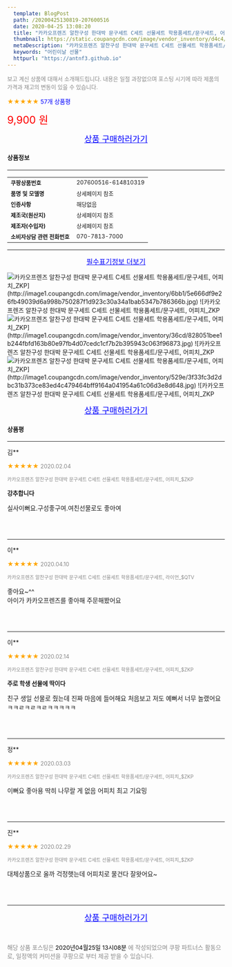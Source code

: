 ```yaml
---
  template: BlogPost
  path: /20200425130819-207600516
  date: 2020-04-25 13:08:20
  title: "카카오프렌즈 알찬구성 한대박 문구세트 C세트 선물세트 학용품세트/문구세트, 어피치_$ZKP"
  thumbnail: https://static.coupangcdn.com/image/vendor_inventory/d4c4/c38338849cae5af80f07ce40a4e9df64448c527932e5c0550962a4a7478a.jpg
  metaDescription: "카카오프렌즈 알찬구성 한대박 문구세트 C세트 선물세트 학용품세트/문구세트, 어피치_$ZKP,어린이날 선물"
  keywords: "어린이날 선물"
  httpurl: "https://antnf3.github.io"
---
```

  
<span style="color: #888;font-size:0.8rem">보고 계신 상품에 대해서 소개해드립니다.
내용은 일절 과장없으며 포스팅 시기에 따라 제품의 가격과 재고의 변동이 있을 수 있습니다.</span>
  
<span style="color: orange;">★★★★★</span> <span style="color: blue;font-size: 0.85rem;">57개 상품평</span>

<span style="font-size: 0.9rem"></span> 

<span style="color: red;font-size: 1.5rem;">9,900 원</span>



<p align="center"><a href="http://me2.do/GCM3CiFB" style="font-size: 1.2rem; color: blue;">상품 구매하러가기</a></p>

#### 상품정보

---

|                  |                       |
| ---------------- | --------------------- |
| **<span style="font-size:0.8rem;">쿠팡상품번호</span>** | <span style="font-size:0.8rem;">207600516-614810319</span> |
| **<span style="font-size:0.8rem;">품명 및 모델명</span>**    | <span style="font-size:0.8rem;">상세페이지 참조</span>        |
| **<span style="font-size:0.8rem;">인증사항</span>**    | <span style="font-size:0.8rem;">해당없음</span>        |
| **<span style="font-size:0.8rem;">제조국(원산지)</span>**    | <span style="font-size:0.8rem;">상세페이지 참조</span>        |
| **<span style="font-size:0.8rem;">제조자(수입자)</span>**    | <span style="font-size:0.8rem;">상세페이지 참조</span>        |
| **<span style="font-size:0.8rem;">소비자상담 관련 전화번호</span>**    | <span style="font-size:0.8rem;">070-7813-7000</span>        |

---

<p align="center"><a href="http://me2.do/GCM3CiFB" style="font-size: 1rem; color: blue;">필수표기정보 더보기</a></p>

![카카오프렌즈 알찬구성 한대박 문구세트 C세트 선물세트 학용품세트/문구세트, 어피치_$ZKP](http://image1.coupangcdn.com/image/vendor_inventory/6bb1/5e666df9e26fb49039d6a998b750287f1d923c30a34a1bab5347b786366b.jpg)
![카카오프렌즈 알찬구성 한대박 문구세트 C세트 선물세트 학용품세트/문구세트, 어피치_$ZKP](http://image1.coupangcdn.com/image/vendor_inventory/e22e/9b883347f8777c8859ee5c10978096086bdfb3baa6fe1bde671b7639917b.jpg)
![카카오프렌즈 알찬구성 한대박 문구세트 C세트 선물세트 학용품세트/문구세트, 어피치_$ZKP](http://image1.coupangcdn.com/image/vendor_inventory/36cd/828051bee1b244fbfd163b80e97fb4d07cedc1cf7b2b395943c063f96873.jpg)
![카카오프렌즈 알찬구성 한대박 문구세트 C세트 선물세트 학용품세트/문구세트, 어피치_$ZKP](http://image1.coupangcdn.com/image/vendor_inventory/bd48/3cf28dc92bfdda8e323dfa45abc4d46db1afbadfff90bf89c111c99dc6db.jpg)
![카카오프렌즈 알찬구성 한대박 문구세트 C세트 선물세트 학용품세트/문구세트, 어피치_$ZKP](http://image1.coupangcdn.com/image/vendor_inventory/529e/3f33fc3d2dbc31b373ce83ed4c479464bff9164a041954a61c06d3e8d648.jpg)
![카카오프렌즈 알찬구성 한대박 문구세트 C세트 선물세트 학용품세트/문구세트, 어피치_$ZKP](http://image1.coupangcdn.com/image/vendor_inventory/891b/d60b6e6eff263d179b5c3e91fd7a3adccf67dff07512e6cd20feedae6416.jpg)

<p align="center"><a href="http://me2.do/GCM3CiFB" style="font-size: 1.2rem; color: blue;">상품 구매하러가기</a></p>

#### 상품평
  
---
  
김**
    
<span style="color: orange;">★★★★★</span> <span style="font-size:0.8rem;color: #888;">2020.02.04</span>
    
<span style="color: #888;font-size:0.7rem">카카오프렌즈 알찬구성 한대박 문구세트 C세트 선물세트 학용품세트/문구세트, 어피치_$ZKP</span>
    
<span style="font-size:0.85rem">**강추합니다**</span>
    
<span style="font-size: 0.9rem;">실사이뻐요.구성좋구여.여친선물로도 좋아여</span>
    
<br>
<br>

---
  
이**
    
<span style="color: orange;">★★★★★</span> <span style="font-size:0.8rem;color: #888;">2020.04.10</span>
    
<span style="color: #888;font-size:0.7rem">카카오프렌즈 알찬구성 한대박 문구세트 C세트 선물세트 학용품세트/문구세트, 라이언_$QTV</span>
    

    
<span style="font-size: 0.9rem;">좋아요~^^<br/>아이가 카카오프렌즈를 좋아해 주문해봤어요</span>
    
<br>
<br>

---
  
이**
    
<span style="color: orange;">★★★★★</span> <span style="font-size:0.8rem;color: #888;">2020.02.14</span>
    
<span style="color: #888;font-size:0.7rem">카카오프렌즈 알찬구성 한대박 문구세트 C세트 선물세트 학용품세트/문구세트, 어피치_$ZKP</span>
    
<span style="font-size:0.85rem">**주로 학생 선물에 딱이다**</span>
    
<span style="font-size: 0.9rem;">친구 생일 선물로 줬는데 진짜 마음에 들어해요 처음보고 저도 예뻐서 너무 놀랬어요 ㅋㅋㄹㅋㄹㅋㄹㅋㅋㅋㅋㅋ</span>
    
<br>
<br>

---
  
정**
    
<span style="color: orange;">★★★★★</span> <span style="font-size:0.8rem;color: #888;">2020.03.03</span>
    
<span style="color: #888;font-size:0.7rem">카카오프렌즈 알찬구성 한대박 문구세트 C세트 선물세트 학용품세트/문구세트, 어피치_$ZKP</span>
    

    
<span style="font-size: 0.9rem;">이뻐요 좋아용 딱히 나무랄 게 없음 어피치 최고 기요밍</span>
    
<br>
<br>

---
  
진**
    
<span style="color: orange;">★★★★★</span> <span style="font-size:0.8rem;color: #888;">2020.02.29</span>
    
<span style="color: #888;font-size:0.7rem">카카오프렌즈 알찬구성 한대박 문구세트 C세트 선물세트 학용품세트/문구세트, 어피치_$ZKP</span>
    

    
<span style="font-size: 0.9rem;">대체상품으로 올까 걱정햇는데 어피치로 물건다 잘왓어요~</span>
    
<br>
<br>


  
---
  
<p align="center"><a href="http://me2.do/GCM3CiFB" style="font-size: 1.2rem; color: blue;">상품 구매하러가기</a></p>
  
<br>
  
<span style="font-size: 0.85rem; color: #888;">해당 상품 포스팅은 <span style="color: #000;"> 2020년04월25일 13시08분 </span> 에 작성되었으며 쿠팡 파트너스 활동으로, 일정액의 커미션을 쿠팡으로 부터 제공 받을 수 있습니다.</span>